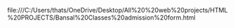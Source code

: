 file:///C:/Users/thats/OneDrive/Desktop/All%20%20web%20projects/HTML%20PROJECTS/Bansal%20Classes%20admission%20form.html
